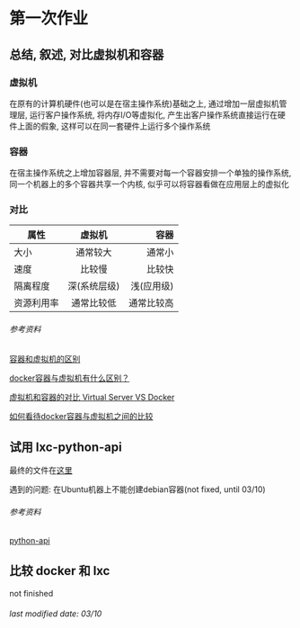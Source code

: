 # 第一次作业

## 总结, 叙述, 对比虚拟机和容器

### 虚拟机

在原有的计算机硬件(也可以是在宿主操作系统)基础之上, 通过增加一层虚拟机管理层,
运行客户操作系统, 将内存I/O等虚拟化, 产生出客户操作系统直接运行在硬件上面的假象,
这样可以在同一套硬件上运行多个操作系统

### 容器

在宿主操作系统之上增加容器层, 并不需要对每一个容器安排一个单独的操作系统,
同一个机器上的多个容器共享一个内核, 似乎可以将容器看做在应用层上的虚拟化

### 对比

| 属性 | 虚拟机 | 容器 |
| - | :-: | -: |
| 大小 | 通常较大 | 通常小 |
| 速度 | 比较慢 | 比较快 |
| 隔离程度 | 深(系统层级) | 浅(应用级) |
| 资源利用率 | 通常比较低 | 通常比较高 |

###### 参考资料

[容器和虚拟机的区别](http://blog.csdn.net/xiangxianghehe/article/details/70568448)

[docker容器与虚拟机有什么区别？](https://www.zhihu.com/question/48174633)

[虚拟机和容器的对比 Virtual Server VS Docker](http://www.cnblogs.com/frankyou/p/6427636.html)

[如何看待docker容器与虚拟机之间的比较](http://blog.csdn.net/albenxie/article/details/73478897)

## 试用 lxc-python-api

最终的文件在[这里](https://github.com/DanDoge/Lab-on-Operating-Systems/blob/master/%E7%AC%AC1%E6%AC%A1%E4%BD%9C%E4%B8%9A/lab1.py)

遇到的问题: 在Ubuntu机器上不能创建debian容器(not fixed, until 03/10)

###### 参考资料

[python-api](https://stgraber.org/2014/02/05/lxc-1-0-scripting-with-the-api/)

## 比较 docker 和 lxc

not finished

###### last modified date: 03/10
